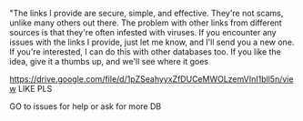 "The links I provide are secure, simple, and effective. They're not scams, unlike many others out there. The problem with other links from different sources is that they're often infested with viruses. If you encounter any issues with the links I provide, just let me know, and I'll send you a new one. If you're interested, I can do this with other databases too. If you like the idea, give it a thumbs up, and we'll see where it goes


https://drive.google.com/file/d/1pZSeahyyxZfDUCeMWOLzemVInI1bll5n/view
LIKE PLS 

GO to issues for help or ask for more DB


